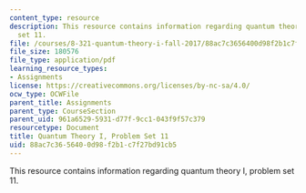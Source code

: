 ```yaml
---
content_type: resource
description: This resource contains information regarding quantum theory I, problem
  set 11.
file: /courses/8-321-quantum-theory-i-fall-2017/88ac7c3656400d98f2b1c7f27bd91cb5_MIT8_321F17_Pset11.pdf
file_size: 180576
file_type: application/pdf
learning_resource_types:
- Assignments
license: https://creativecommons.org/licenses/by-nc-sa/4.0/
ocw_type: OCWFile
parent_title: Assignments
parent_type: CourseSection
parent_uid: 961a6529-5931-d77f-9cc1-043f9f57c379
resourcetype: Document
title: Quantum Theory I, Problem Set 11
uid: 88ac7c36-5640-0d98-f2b1-c7f27bd91cb5
---
```

This resource contains information regarding quantum theory I, problem set 11.